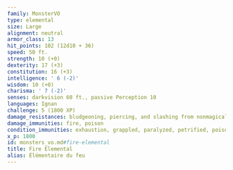 ```yaml
---
family: MonsterVO
type: elemental
size: Large
alignment: neutral
armor_class: 13
hit_points: 102 (12d10 + 36)
speed: 50 ft.
strength: 10 (+0)
dexterity: 17 (+3)
constitution: 16 (+3)
intelligence: ' 6 (-2)'
wisdom: 10 (+0)
charisma: ' 7 (-2)'
senses: darkvision 60 ft., passive Perception 10
languages: Ignan
challenge: 5 (1800 XP)
damage_resistances: bludgeoning, piercing, and slashing from nonmagical attacks
damage_immunities: fire, poison
condition_immunities: exhaustion, grappled, paralyzed, petrified, poisoned, prone, restrained, unconscious
x_p: 1800
id: monsters_vo.md#fire-elemental
title: Fire Elemental
alias: Élémentaire du feu
---
```


